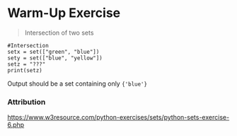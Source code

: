 # Warm-Up Exercise

> Intersection of two sets

```
#Intersection
setx = set(["green", "blue"])
sety = set(["blue", "yellow"])
setz = "???"
print(setz)

```

Output should be a set containing only `{'blue'}`

### Attribution
https://www.w3resource.com/python-exercises/sets/python-sets-exercise-6.php
